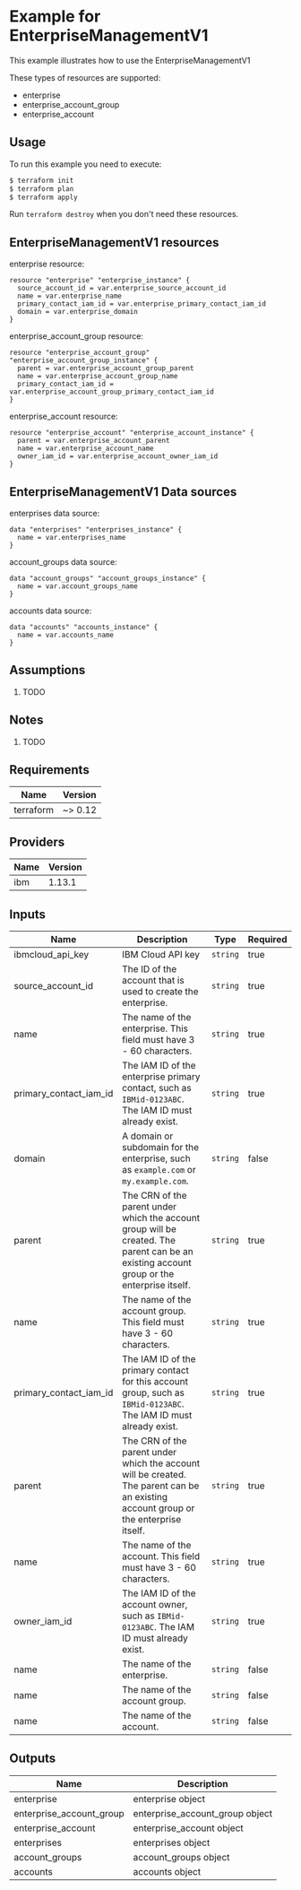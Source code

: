 # Example for EnterpriseManagementV1

This example illustrates how to use the EnterpriseManagementV1

These types of resources are supported:

* enterprise
* enterprise_account_group
* enterprise_account

## Usage

To run this example you need to execute:

```bash
$ terraform init
$ terraform plan
$ terraform apply
```

Run `terraform destroy` when you don't need these resources.


## EnterpriseManagementV1 resources

enterprise resource:

```hcl
resource "enterprise" "enterprise_instance" {
  source_account_id = var.enterprise_source_account_id
  name = var.enterprise_name
  primary_contact_iam_id = var.enterprise_primary_contact_iam_id
  domain = var.enterprise_domain
}
```
enterprise_account_group resource:

```hcl
resource "enterprise_account_group" "enterprise_account_group_instance" {
  parent = var.enterprise_account_group_parent
  name = var.enterprise_account_group_name
  primary_contact_iam_id = var.enterprise_account_group_primary_contact_iam_id
}
```
enterprise_account resource:

```hcl
resource "enterprise_account" "enterprise_account_instance" {
  parent = var.enterprise_account_parent
  name = var.enterprise_account_name
  owner_iam_id = var.enterprise_account_owner_iam_id
}
```

## EnterpriseManagementV1 Data sources

enterprises data source:

```hcl
data "enterprises" "enterprises_instance" {
  name = var.enterprises_name
}
```
account_groups data source:

```hcl
data "account_groups" "account_groups_instance" {
  name = var.account_groups_name
}
```
accounts data source:

```hcl
data "accounts" "accounts_instance" {
  name = var.accounts_name
}
```

## Assumptions

1. TODO

## Notes

1. TODO

## Requirements

| Name | Version |
|------|---------|
| terraform | ~> 0.12 |

## Providers

| Name | Version |
|------|---------|
| ibm | 1.13.1 |

## Inputs

| Name | Description | Type | Required |
|------|-------------|------|---------|
| ibmcloud\_api\_key | IBM Cloud API key | `string` | true |
| source_account_id | The ID of the account that is used to create the enterprise. | `string` | true |
| name | The name of the enterprise. This field must have 3 - 60 characters. | `string` | true |
| primary_contact_iam_id | The IAM ID of the enterprise primary contact, such as `IBMid-0123ABC`. The IAM ID must already exist. | `string` | true |
| domain | A domain or subdomain for the enterprise, such as `example.com` or `my.example.com`. | `string` | false |
| parent | The CRN of the parent under which the account group will be created. The parent can be an existing account group or the enterprise itself. | `string` | true |
| name | The name of the account group. This field must have 3 - 60 characters. | `string` | true |
| primary_contact_iam_id | The IAM ID of the primary contact for this account group, such as `IBMid-0123ABC`. The IAM ID must already exist. | `string` | true |
| parent | The CRN of the parent under which the account will be created. The parent can be an existing account group or the enterprise itself. | `string` | true |
| name | The name of the account. This field must have 3 - 60 characters. | `string` | true |
| owner_iam_id | The IAM ID of the account owner, such as `IBMid-0123ABC`. The IAM ID must already exist. | `string` | true |
| name | The name of the enterprise. | `string` | false |
| name | The name of the account group. | `string` | false |
| name | The name of the account. | `string` | false |

## Outputs

| Name | Description |
|------|-------------|
| enterprise | enterprise object |
| enterprise_account_group | enterprise_account_group object |
| enterprise_account | enterprise_account object |
| enterprises | enterprises object |
| account_groups | account_groups object |
| accounts | accounts object |
